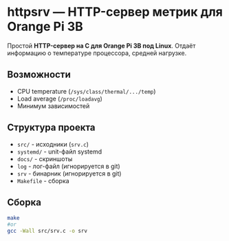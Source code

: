 # httpsrv — HTTP-сервер метрик для Orange Pi 3B

Простой **HTTP-сервер на C для Orange Pi 3B под Linux**. Отдаёт информацию о температуре процессора, средней нагрузке.

## Возможности
- CPU temperature (`/sys/class/thermal/.../temp`)
- Load average (`/proc/loadavg`)
- Минимум зависимостей

## Структура проекта

- `src/` - исходники (`srv.c`)
- `systemd/` - unit-файл systemd
- `docs/` - скриншоты
- `log` - лог-файл (игнорируется в git)
- `srv` - бинарник (игнорируется в git)
- `Makefile` - сборка



## Сборка
```bash
make
#or
gcc -Wall src/srv.c -o srv
```

